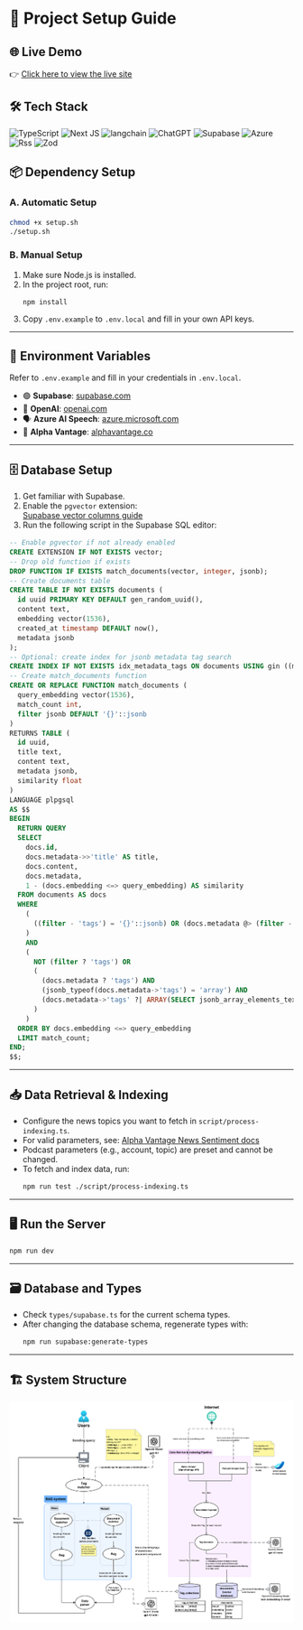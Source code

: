 # 🚀 Project Setup Guide

## 🌐 Live Demo
👉 [Click here to view the live site](https://comp5425-project.vercel.app)
## 🛠️ Tech Stack
![TypeScript](https://img.shields.io/badge/typescript-%23007ACC.svg?style=for-the-badge&logo=typescript&logoColor=white)
![Next JS](https://img.shields.io/badge/Next-black?style=for-the-badge&logo=next.js&logoColor=white)
![langchain](https://img.shields.io/badge/langchain-1C3C3C?style=for-the-badge&logo=langchain&logoColor=white)
![ChatGPT](https://img.shields.io/badge/chatGPT-74aa9c?style=for-the-badge&logo=openai&logoColor=white)
![Supabase](https://img.shields.io/badge/Supabase-3ECF8E?style=for-the-badge&logo=supabase&logoColor=white)
![Azure](https://img.shields.io/badge/azure-%230072C6.svg?style=for-the-badge&logo=microsoftazure&logoColor=white)
![Rss](https://img.shields.io/badge/rss-F88900?style=for-the-badge&logo=rss&logoColor=white)
![Zod](https://img.shields.io/badge/zod-%233068b7.svg?style=for-the-badge&logo=zod&logoColor=white)

## 📦 Dependency Setup

### A. Automatic Setup

```bash
chmod +x setup.sh
./setup.sh
```

### B. Manual Setup

1. Make sure Node.js is installed.
2. In the project root, run:
   ```bash
   npm install
   ```
3. Copy `.env.example` to `.env.local` and fill in your own API keys.

---

## 🔑 Environment Variables

Refer to `.env.example` and fill in your credentials in `.env.local`.

- 🟢 **Supabase**: [supabase.com](https://supabase.com/)
- 🤖 **OpenAI**: [openai.com](https://platform.openai.com/docs/overview)
- 🗣️ **Azure AI Speech**: [azure.microsoft.com](https://azure.microsoft.com/en-us/products/ai-services/ai-speech)
- 📰 **Alpha Vantage**: [alphavantage.co](https://www.alphavantage.co/support/#api-key)

---

## 🗄️ Database Setup

1. Get familiar with Supabase.
2. Enable the `pgvector` extension:  
   [Supabase vector columns guide](https://supabase.com/docs/guides/ai/vector-columns?queryGroups=database-method&database-method=dashboard)
3. Run the following script in the Supabase SQL editor:

```sql
-- Enable pgvector if not already enabled
CREATE EXTENSION IF NOT EXISTS vector;
-- Drop old function if exists
DROP FUNCTION IF EXISTS match_documents(vector, integer, jsonb);
-- Create documents table
CREATE TABLE IF NOT EXISTS documents (
  id uuid PRIMARY KEY DEFAULT gen_random_uuid(),
  content text,
  embedding vector(1536),
  created_at timestamp DEFAULT now(),
  metadata jsonb
);
-- Optional: create index for jsonb metadata tag search
CREATE INDEX IF NOT EXISTS idx_metadata_tags ON documents USING gin ((metadata->'tags'));
-- Create match_documents function
CREATE OR REPLACE FUNCTION match_documents (
  query_embedding vector(1536),
  match_count int,
  filter jsonb DEFAULT '{}'::jsonb
)
RETURNS TABLE (
  id uuid,
  title text,
  content text,
  metadata jsonb,
  similarity float
)
LANGUAGE plpgsql
AS $$
BEGIN
  RETURN QUERY
  SELECT
    docs.id,
    docs.metadata->>'title' AS title,
    docs.content,
    docs.metadata,
    1 - (docs.embedding <=> query_embedding) AS similarity
  FROM documents AS docs
  WHERE
    (
      ((filter - 'tags') = '{}'::jsonb) OR (docs.metadata @> (filter - 'tags'))
    )
    AND
    (
      NOT (filter ? 'tags') OR 
      (
        (docs.metadata ? 'tags') AND
        (jsonb_typeof(docs.metadata->'tags') = 'array') AND
        (docs.metadata->'tags' ?| ARRAY(SELECT jsonb_array_elements_text(filter->'tags')))
      )
    )
  ORDER BY docs.embedding <=> query_embedding
  LIMIT match_count;
END;
$$;
```

---

## 📥 Data Retrieval & Indexing

- Configure the news topics you want to fetch in `script/process-indexing.ts`.
- For valid parameters, see: [Alpha Vantage News Sentiment docs](https://www.alphavantage.co/documentation/#news-sentiment)
- Podcast parameters (e.g., account, topic) are preset and cannot be changed.
- To fetch and index data, run:
  ```bash
  npm run test ./script/process-indexing.ts
  ```

---

## 🖥️ Run the Server

```bash
npm run dev
```

---

## 🗃️ Database and Types

- Check `types/supabase.ts` for the current schema types.
- After changing the database schema, regenerate types with:
  ```bash
  npm run supabase:generate-types
  ```

---

## 🏗️ System Structure

![diagram](./assets/comp5425-diagram.png)
